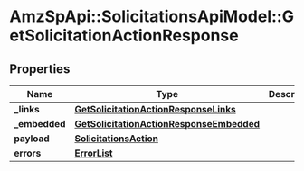 # AmzSpApi::SolicitationsApiModel::GetSolicitationActionResponse

## Properties
Name | Type | Description | Notes
------------ | ------------- | ------------- | -------------
**_links** | [**GetSolicitationActionResponseLinks**](GetSolicitationActionResponseLinks.md) |  | [optional] 
**_embedded** | [**GetSolicitationActionResponseEmbedded**](GetSolicitationActionResponseEmbedded.md) |  | [optional] 
**payload** | [**SolicitationsAction**](SolicitationsAction.md) |  | [optional] 
**errors** | [**ErrorList**](ErrorList.md) |  | [optional] 


